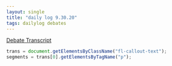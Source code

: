 ```yaml
---
layout: single
title: "daily log 9.30.20"
tags: dailylog debates
---
```


[Debate Transcript](https://www.rev.com/blog/transcripts/donald-trump-joe-biden-1st-presidential-debate-transcript-2020)

```javascript
trans = document.getElementsByClassName("fl-callout-text");
segments = trans[0].getElementsByTagName("p");
```
